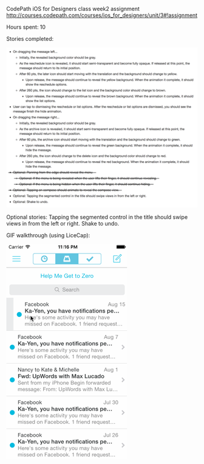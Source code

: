 CodePath iOS for Designers class week2 assignment 
http://courses.codepath.com/courses/ios_for_designers/unit/3#!assignment

Hours spent: 10

Stories completed:

![tiiip](https://raw.githubusercontent.com/yinanq/CodePath-wk3-Mailbox/master/storiesCompletedBy20160221.png)

Optional stories:
Tapping the segmented control in the title should swipe views in from the left or right.
Shake to undo.

GIF walkthrough (using LiceCap):

![tiiip](https://raw.githubusercontent.com/yinanq/CodePath-wk3-Mailbox/master/CodePath-wk3-Mailbox.gif)
